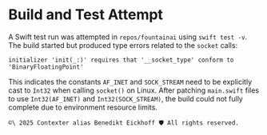 # Build and Test Attempt

A Swift test run was attempted in `repos/fountainai` using `swift test -v`. The build started but produced type errors related to the `socket` calls:

```
initializer 'init(_:)' requires that '__socket_type' conform to 'BinaryFloatingPoint'
```

This indicates the constants `AF_INET` and `SOCK_STREAM` need to be explicitly cast to `Int32` when calling `socket()` on Linux. After patching `main.swift` files to use `Int32(AF_INET)` and `Int32(SOCK_STREAM)`, the build could not fully complete due to environment resource limits.

```` text
©\ 2025 Contexter alias Benedikt Eickhoff 🛡️ All rights reserved.
````
